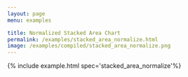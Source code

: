 ```yaml
---
layout: page
menu: examples

title: Normalized Stacked Area Chart
permalink: /examples/stacked_area_normalize.html
image: /examples/compiled/stacked_area_normalize.png
---
```




{% include example.html spec='stacked_area_normalize'%}
